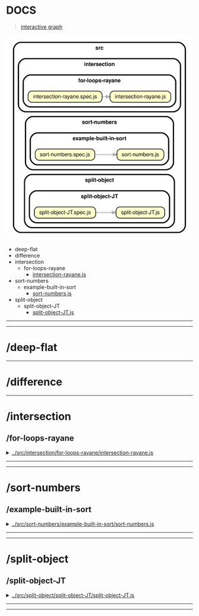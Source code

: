<!-- BEGIN TITLE -->

# DOCS

<!-- END TITLE -->

<!-- BEGIN TREE -->

> [interactive graph](./dependency-graph.html)

![dependency graph](./dependency-graph.svg)

<!-- END TREE -->

<!-- BEGIN TOC -->

- deep-flat
- difference
- intersection
  - for-loops-rayane
    - [intersection-rayane.js](#srcintersectionfor-loops-rayaneintersection-rayanejs)
- sort-numbers
  - example-built-in-sort
    - [sort-numbers.js](#srcsort-numbersexample-built-in-sortsort-numbersjs)
- split-object
  - split-object-JT
    - [split-object-JT.js](#srcsplit-objectsplit-object-JTsplit-object-JTjs)

---

<!-- END TOC -->

---

<!-- BEGIN DOCS -->

# /deep-flat

---

# /difference

---

# /intersection

## /for-loops-rayane

<details><summary><a href="../../src/intersection/for-loops-rayane/intersection-rayane.js" id="srcintersectionfor-loops-rayaneintersection-rayanejs">../src/intersection/for-loops-rayane/intersection-rayane.js</a></summary>

<a name="findIntersection"></a>

## findIntersection ⇒ <code>Array</code>

Creates an array of values that are in both the first and the second arrays.

Repeated values are not duplicated in the return value, and the order of result values are determined by the first array.

**Note:** This function returns a new array, and has no side-effects.

**Returns**: <code>Array</code> - Returns the new array of filtered values.

| Param    | Type               | Default         | Description            |
| -------- | ------------------ | --------------- | ---------------------- |
| [array1] | <code>Array</code> | <code>[]</code> | The array to inspect.  |
| [array2] | <code>Array</code> | <code>[]</code> | The values to include. |

**Example**

```js
intersection([2, 1], [2, 3]);
// -> [2]
```

**Example**

```js
intersection([2, 1, 2], [2, 3]);
// -> [2]
```

</details>

---

---

# /sort-numbers

## /example-built-in-sort

<details><summary><a href="../../src/sort-numbers/example-built-in-sort/sort-numbers.js" id="srcsort-numbersexample-built-in-sortsort-numbersjs">../src/sort-numbers/example-built-in-sort/sort-numbers.js</a></summary>

<a name="sortNumbers"></a>

## sortNumbers ⇒ <code>Array.&lt;number&gt;</code>

Sorts an array of numbers from smallest to largest.

Returns a new array without modifying the original array.

Does not need to support: NaN, Infinity, -Infinity.

**Returns**: <code>Array.&lt;number&gt;</code> - A new array with the same numbers, but sorted.

| Param          | Type                              | Default         | Description                   |
| -------------- | --------------------------------- | --------------- | ----------------------------- |
| [arrOfNumbers] | <code>Array.&lt;number&gt;</code> | <code>[]</code> | The array of numbers to sort. |

**Example**

```js
sortNumbers([1.5, 1, -1.5, 0, -1]);
 -> [-1.5, -1, 0, 1, 1.5]
```

**Example**

```js
sortNumbers([-1, 0, 1]);
 -> [-1, 0, 1]
```

</details>

---

---

# /split-object

## /split-object-JT

<details><summary><a href="../../src/split-object/split-object-JT/split-object-JT.js" id="srcsplit-objectsplit-object-JTsplit-object-JTjs">../src/split-object/split-object-JT/split-object-JT.js</a></summary>

<a name="solutionName"></a>

## solutionName

</details>

---

---

<!-- END DOCS -->

